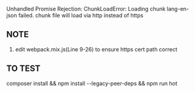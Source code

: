 Unhandled Promise Rejection: ChunkLoadError: Loading chunk lang-en-json failed.
chunk file will load via http instead of https

## NOTE
1. edit webpack.mix.js(Line 9-26) to ensure https cert path correct

## TO TEST
composer install && npm install --legacy-peer-deps && npm run hot
